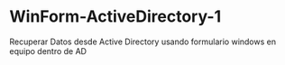 # WinForm-ActiveDirectory-1
Recuperar Datos desde Active Directory usando formulario windows en equipo dentro de AD
